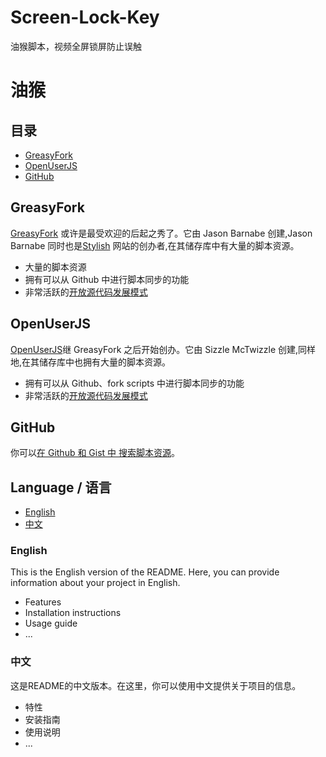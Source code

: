 # Screen-Lock-Key
油猴脚本，视频全屏锁屏防止误触

# 油猴

## 目录
- [GreasyFork](#greasyfork)
- [OpenUserJS](#openuserjs)
- [GitHub](#github)

## GreasyFork <a name="greasyfork"></a>

[GreasyFork](https://greasyfork.org/) 或许是最受欢迎的后起之秀了。它由 Jason Barnabe 创建,Jason Barnabe 同时也是[Stylish](https://userstyles.org/) 网站的创办者,在其储存库中有大量的脚本资源。

-  大量的脚本资源
-  拥有可以从 Github 中进行脚本同步的功能
-  非常活跃的[开放源代码发展模式](https://github.com/JasonBarnabe/greasyfork)

## OpenUserJS <a name="openuserjs"></a>

[OpenUserJS](https://openuserjs.org/)继 GreasyFork 之后开始创办。它由 Sizzle McTwizzle 创建,同样地,在其储存库中也拥有大量的脚本资源。

-  拥有可以从 Github、fork scripts 中进行脚本同步的功能
-  非常活跃的[开放源代码发展模式](https://github.com/OpenUserJs/OpenUserJS.org)

## GitHub <a name="github"></a>

你可以[在 Github 和 Gist 中 搜索脚本资源](https://gist.github.com/search?l=JavaScript&o=desc&q="%3D%3DUserScript%3D%3D"&s=updated)。


## Language / 语言
- [English](#english)
- [中文](#chinese)

### English <a name="english"></a>
This is the English version of the README. Here, you can provide information about your project in English.

- Features
- Installation instructions
- Usage guide
- ...

### 中文 <a name="chinese"></a>
这是README的中文版本。在这里，你可以使用中文提供关于项目的信息。

- 特性
- 安装指南
- 使用说明
- ...
